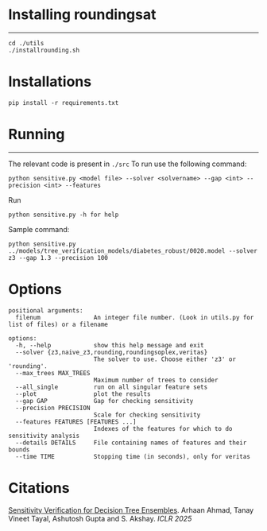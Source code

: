 # Installing roundingsat
----------------------

```
cd ./utils
./installrounding.sh
```

# Installations
```
pip install -r requirements.txt
```

# Running 
----------------------
The relevant code is present in `./src`
To run use the following command:
```
python sensitive.py <model file> --solver <solvername> --gap <int> --precision <int> --features 
```

Run 
```
python sensitive.py -h for help
```

Sample command:
```
python sensitive.py ../models/tree_verification_models/diabetes_robust/0020.model --solver z3 --gap 1.3 --precision 100
```

# Options
```
positional arguments:
  filenum               An integer file number. (Look in utils.py for list of files) or a filename

options:
  -h, --help            show this help message and exit
  --solver {z3,naive_z3,rounding,roundingsoplex,veritas}
                        The solver to use. Choose either 'z3' or 'rounding'.
  --max_trees MAX_TREES
                        Maximum number of trees to consider
  --all_single          run on all singular feature sets
  --plot                plot the results
  --gap GAP             Gap for checking sensitivity
  --precision PRECISION
                        Scale for checking sensitivity
  --features FEATURES [FEATURES ...]
                        Indexes of the features for which to do sensitivity analysis
  --details DETAILS     File containing names of features and their bounds
  --time TIME           Stopping time (in seconds), only for veritas
```
# Citations
[Sensitivity Verification for Decision Tree Ensembles](https://openreview.net/forum?id=h0vC0fm1q7).
Arhaan Ahmad, Tanay Vineet Tayal, Ashutosh Gupta and S. Akshay. _ICLR 2025_
